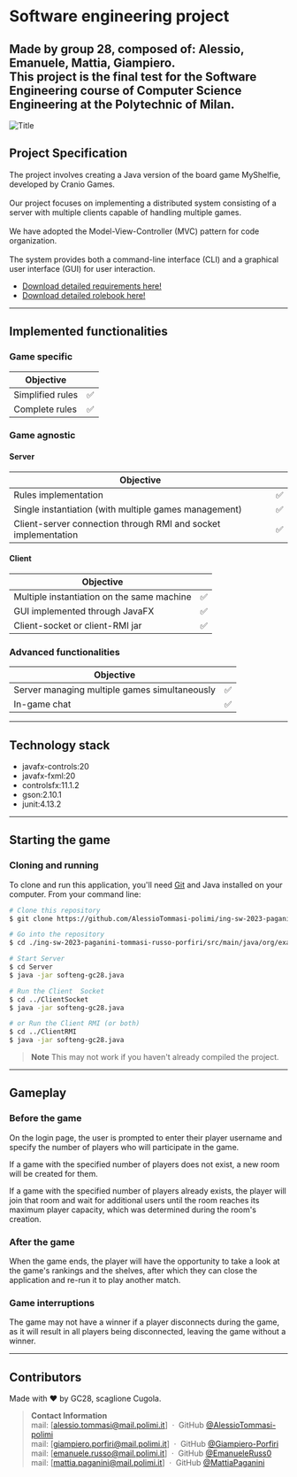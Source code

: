 # Software engineering project

Made by group 28, composed of: Alessio, Emanuele, Mattia, Giampiero. <br>
This project is the final test for the Software Engineering course of Computer Science Engineering at the Polytechnic of Milan.
---
![Title](https://user-images.githubusercontent.com/126590912/237023835-855ab60b-0444-4b1a-87fa-f940cd771a04.png)

## Project Specification
The project involves creating a Java version of the board game MyShelfie, developed by Cranio Games.<br><br>
Our project focuses on implementing a distributed system consisting of a server with multiple clients capable
of handling multiple games. <br><br>
We have adopted the Model-View-Controller (MVC) pattern for code organization. <br><br>The system provides both a command-line interface (CLI) and a graphical user interface (GUI) for user interaction.
* [Download detailed requirements here!](https://github.com/AlessioTommasi-polimi/ing-sw-2023-paganini-tommasi-russo-porfiri/blob/main/documentation/requirements.pdf)
* [Download detailed rolebook here!](https://github.com/AlessioTommasi-polimi/ing-sw-2023-paganini-tommasi-russo-porfiri/blob/main/documentation/MyShelfie_Rulebook_ITA.pdf)
---
## Implemented functionalities

### Game specific

| Objective        |  |
|------------------|------------|
| Simplified rules | ✅          |
| Complete rules   | ✅          |

### Game agnostic

#### Server
| Objective                                                      |  |
|----------------------------------------------------------------|------------|
| Rules implementation                                           | ✅          |
| Single instantiation (with multiple games management)          | ✅          |
| Client-server connection through RMI and socket implementation | ✅          |

#### Client
| Objective                                  |  |
|--------------------------------------------|------------|
| Multiple instantiation on the same machine | ✅          |
| GUI implemented through JavaFX             | ✅          |
| Client-socket or client-RMI jar            | ✅          |

### Advanced functionalities
| Objective                                     |  |
|-----------------------------------------------|------------|
| Server managing multiple games simultaneously | ✅          |
| In-game chat                                  | ✅          |

---
## Technology stack
* javafx-controls:20
* javafx-fxml:20
* controlsfx:11.1.2
* gson:2.10.1
* junit:4.13.2
---
## Starting the game

### Cloning and running
To clone and run this application, you'll need [Git](https://git-scm.com) and Java installed on your computer.
From your command line:

```bash
# Clone this repository
$ git clone https://github.com/AlessioTommasi-polimi/ing-sw-2023-paganini-tommasi-russo-porfiri.git

# Go into the repository
$ cd ./ing-sw-2023-paganini-tommasi-russo-porfiri/src/main/java/org/example

# Start Server
$ cd Server
$ java -jar softeng-gc28.java

# Run the Client  Socket
$ cd ../ClientSocket
$ java -jar softeng-gc28.java

# or Run the Client RMI (or both)
$ cd ../ClientRMI
$ java -jar softeng-gc28.java

```

> **Note**
> This may not work if you haven't already compiled the project.
---
## Gameplay
### Before the game
On the login page, the user is prompted to enter their player username and specify the number of players who will participate in the game.

If a game with the specified number of players does not exist, a new room will be created for them.

If a game with the specified number of players already exists, the player will join that room and wait for additional
users until the room reaches its maximum player capacity, which was determined during the room's creation.
### After the game
When the game ends, the player will have the opportunity to take a look at the game's rankings and the shelves, after which they can close the application and re-run it to play another match. 
### Game interruptions

The game may not have a winner if a player disconnects during the game, as it will result in all players being
disconnected, leaving the game without a winner.

---
## Contributors
Made with ❤️ by GC28, scaglione Cugola.
> **Contact Information** <br>
> mail: [alessio.tommasi@mail.polimi.it] &nbsp;&middot;&nbsp;
> GitHub [@AlessioTommasi-polimi](https://github.com/AlessioTommasi-polimi) <br>
> mail: [giampiero.porfiri@mail.polimi.it] &nbsp;&middot;&nbsp;
> GitHub [@Giampiero-Porfiri](https://github.com/Giampiero-Porfiri) <br>
> mail: [emanuele.russo@mail.polimi.it] &nbsp;&middot;&nbsp;
> GitHub [@EmanueleRuss0](https://github.com/EmanueleRuss0) <br>
> mail: [mattia.paganini@mail.polimi.it] &nbsp;&middot;&nbsp;
> GitHub [@MattiaPaganini](https://github.com/MattiaPaganini) <br>
